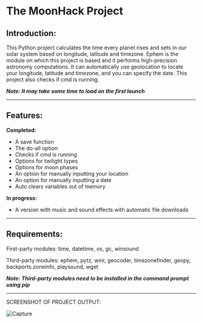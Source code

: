 # The MoonHack Project

## **Introduction:**

This Python project calculates the time every planet rises and sets in our solar system based on longitude, latitude and timezone.
Ephem is the module on which this project is based and it performs high-precision astronomy computations.
It can automatically use geolocation to locate your longitude, latitude and timezone, and you can specify the date. This project also checks if cmd is running.

***Note: It may take some time to load on the first launch***
*** ***
## **Features:**
**Completed:**
- A save function
- The do-all option
- Checks if cmd is running
- Options for twilight types
- Options for moon phases
- An option for manually inputting your location
- An option for manually inputting a date
- Auto clears variables out of memory

**In progress:**
- A version with music and sound effects with automatic file downloads

*** ***
## **Requirements:**
First-party modules: time, datetime, os, gc, winsound

Third-party modules: ephem, pytz, wmi, geocoder, timezonefinder, geopy, backports.zoneinfo, playsound, wget

***Note: Third-party modules need to be installed in the command prompt using pip***
*** ***
SCREENSHOT OF PROJECT OUTPUT:

![Capture](https://github.com/slyfalco/The-MoonHack-Project/assets/43293494/c333882e-ff8c-422b-b450-680c24cf1e22)

